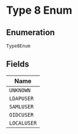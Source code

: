 
# Type 8 Enum

## Enumeration

`Type8Enum`

## Fields

| Name |
|  --- |
| `UNKNOWN` |
| `LDAPUSER` |
| `SAMLUSER` |
| `OIDCUSER` |
| `LOCALUSER` |


